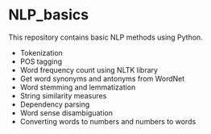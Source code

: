 # NLP_basics
This repository contains basic NLP methods using Python.

  - Tokenization
  - POS tagging
  - Word frequency  count using NLTK library
  - Get word synonyms and antonyms from WordNet
  - Word stemming and lemmatization
  - String similarity measures
  - Dependency parsing
  - Word sense disambiguation
  - Converting words to numbers and numbers to words
